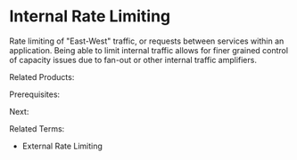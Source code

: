 # Internal Rate Limiting

Rate limiting of "East-West" traffic, or requests between services within an application.  Being able to limit internal traffic allows for finer grained control of capacity issues due to fan-out or other internal traffic amplifiers.

Related Products:

Prerequisites:

Next:

Related Terms:

- External Rate Limiting